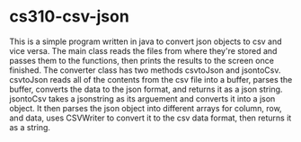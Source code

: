 # cs310-csv-json
This is a simple program written in java to convert json objects to csv and vice versa.
The main class reads the files from where they're stored and passes them to the functions, then prints the results to the screen once finished.
The converter class has two methods csvtoJson and jsontoCsv. csvtoJson reads all of the contents from the csv file into a buffer, parses the buffer, converts the data to the json format, and returns it as a json string. jsontoCsv takes a jsonstring as its arguement and converts it into a json object. It then parses the json object into different arrays for column, row, and data, uses CSVWriter to convert it to the csv data format, then returns it as a string.
